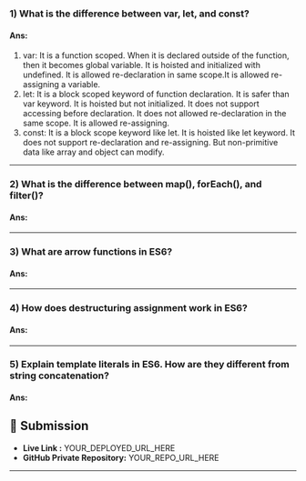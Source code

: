 ### 1) What is the difference between var, let, and const? <br/>

#### Ans: <br/>
1. var: It is a function scoped. When it is declared outside of the function, then it becomes global variable. It is hoisted and initialized with undefined. It is allowed re-declaration in same scope.It is allowed re-assigning a variable.<br/>
2. let: It is a block scoped keyword of function declaration. It is safer than var keyword. It is hoisted but not initialized. It does not support accessing before declaration. It does not allowed re-declaration in the same scope. It is allowed re-assigning.<br/>
3. const: It is a block scope keyword like let. It is hoisted like let keyword. It does not support re-declaration and re-assigning. But non-primitive data like array and object can modify.

---

### 2) What is the difference between map(), forEach(), and filter()? <br/>

#### Ans: 

---

### 3) What are arrow functions in ES6? <br/>

#### Ans:

---

### 4) How does destructuring assignment work in ES6? <br/>

#### Ans:

---

### 5) Explain template literals in ES6. How are they different from string concatenation? <br/>

#### Ans:





## 🔗 Submission
- **Live Link :** YOUR_DEPLOYED_URL_HERE  
- **GitHub Private Repository:** YOUR_REPO_URL_HERE  

---